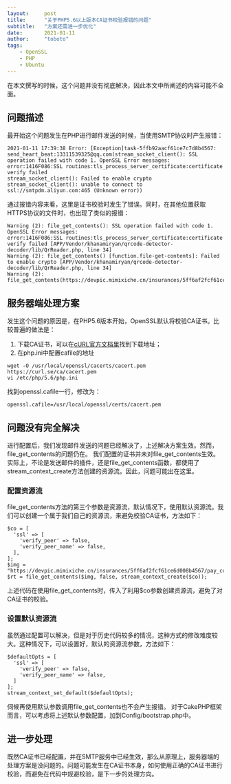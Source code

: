 ```yaml
---
layout:     post
title:      "关于PHP5.6以上版本CA证书校验报错的问题"
subtitle:   "方案还需进一步优化"
date:       2021-01-11
author:     "toboto"
tags:
    - OpenSSL
    - PHP
    - Ubuntu
---
```

在本文撰写的时候，这个问题并没有彻底解决，因此本文中所阐述的内容可能不全面。

## 问题描述
最开始这个问题发生在PHP进行邮件发送的时候，当使用SMTP协议时产生报错：

```
2021-01-11 17:39:38 Error: [Exception]task-5ffb92aacf61ce7c7d8b4567: send_heart_beat:13311539325@qq.com(stream_socket_client(): SSL operation failed with code 1. OpenSSL Error messages:
error:1416F086:SSL routines:tls_process_server_certificate:certificate verify failed
stream_socket_client(): Failed to enable crypto
stream_socket_client(): unable to connect to ssl://smtpdm.aliyun.com:465 (Unknown error))
```
通过报错内容来看，这里是证书校验时发生了错误。同时，在其他位置获取HTTPS协议的文件时，也出现了类似的报错：
```
Warning (2): file_get_contents(): SSL operation failed with code 1. OpenSSL Error messages:
error:1416F086:SSL routines:tls_process_server_certificate:certificate verify failed [APP/Vendor/khanamiryan/qrcode-detector-decoder/lib/QrReader.php, line 34]
Warning (2): file_get_contents() [function.file-get-contents]: Failed to enable crypto [APP/Vendor/khanamiryan/qrcode-detector-decoder/lib/QrReader.php, line 34]
Warning (2): file_get_contents(https://devpic.mimixiche.cn/insurances/5ff6af2fcf61ce6d008b4567/pay_code20210111142906143.jpg)
```
## 服务器端处理方案
发生这个问题的原因是，在PHP5.6版本开始，OpenSSL默认将校验CA证书。比较普遍的做法是：
1. 下载CA证书，可以在[cURL官方文档里](https://curl.se/docs/caextract.html)找到下载地址；
2. 在php.ini中配置cafile的地址
```
wget -O /usr/local/openssl/cacerts/cacert.pem https://curl.se/ca/cacert.pem
vi /etc/php/5.6/php.ini
```
找到openssl.cafile一行，修改为：
```
openssl.cafile=/usr/local/openssl/certs/cacert.pem
```

## 问题没有完全解决
进行配置后，我们发现邮件发送的问题已经解决了，上述解决方案生效。然而，file_get_contents的问题仍在。
我们配置的证书并未对file_get_contents生效。
实际上，不论是发送邮件的插件，还是file_get_contents函数，都使用了stream_context_create方法创建的资源流。因此，问题可能出在这里。

### 配置资源流
file_get_contents方法的第三个参数是资源流，默认情况下，使用默认资源流。我们可以创建一个属于我们自己的资源流，来避免校验CA证书，方法如下：
```
$co = [
  'ssl' => [
    'verify_peer' => false,
    'verify_peer_name' => false,
  ],
];
$img = "https://devpic.mimixiche.cn/insurances/5ff6af2fcf61ce6d008b4567/pay_code20210111142906143.jpg";
$rt = file_get_contents($img, false, stream_context_create($co));
```
上述代码在使用file_get_contents时，传入了利用$co参数创建资源流，避免了对CA证书的校验。

### 设置默认资源流
虽然通过配置可以解决，但是对于历史代码较多的情况，这种方式的修改难度较大。这种情况下，可以设置好，默认的资源流参数，方法如下：
```
$defaultOpts = [
  'ssl' => [
    'verify_peer' => false,
    'verify_peer_name' => false,
  ]
];
stream_context_set_default($defaultOpts);
```
伺候再使用默认参数调用file_get_contents也不会产生报错。
对于CakePHP框架而言，可以考虑将上述默认参数配置，加到Config/bootstrap.php中。

## 进一步处理
既然CA证书已经配置，并在SMTP服务中已经生效，那么从原理上，服务器端的处理方案是没问题的。问题可能发生在CA证书本身，如何使用正确的CA证书进行校验，而避免在代码中规避校验，是下一步的处理方向。


